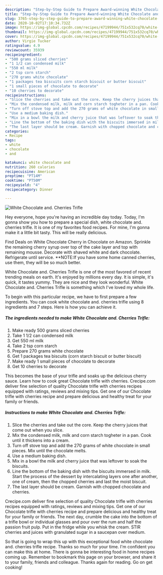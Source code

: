 ```yaml
---
description: "Step-by-Step Guide to Prepare Award-winning White Chocolate and. Cherries Trifle"
title: "Step-by-Step Guide to Prepare Award-winning White Chocolate and. Cherries Trifle"
slug: 3765-step-by-step-guide-to-prepare-award-winning-white-chocolate-and-cherries-trifle
date: 2020-10-02T17:10:34.732Z
image: https://img-global.cpcdn.com/recipes/47199944/751x532cq70/white-chocolate-and-cherries-trifle-recipe-main-photo.jpg
thumbnail: https://img-global.cpcdn.com/recipes/47199944/751x532cq70/white-chocolate-and-cherries-trifle-recipe-main-photo.jpg
cover: https://img-global.cpcdn.com/recipes/47199944/751x532cq70/white-chocolate-and-cherries-trifle-recipe-main-photo.jpg
author: Virgie Tucker
ratingvalue: 4.9
reviewcount: 35939
recipeingredient:
- "500 grams sliced cherries"
- "1 1/2 can condensed milk"
- "550 ml milk"
- "2 tsp corn starch"
- "270 grams white chocolate"
- "1 packages tea biscuits corn starch biscuit or butter biscuit"
- "1 small pieces of chocolate to decorate"
- "10 cherries to decorate"
recipeinstructions:
- "Slice the cherries and take out the core. Keep the cherry juices that come out when you slice."
- "Mix the condensed milk, milk and corn starch togheter in a pan. Cook until it thickens into a cream."
- "Turn off stove top and add the 270 grams of white chocolate in small pieces. Mix until the chocolate melts."
- "Use a medium baking dish."
- "Mix in a bowl the milk and cherry juice that was leftover to soak the biscuits."
- "Line the bottom of the baking dish with the biscuits immersed in milk. Start the process of the dessert by intercalating layers one after another, one of cream, then the chopped cherries and last the moist biscuit."
- "The last layer should be cream. Garnish with chopped chocolate and cherries."
categories:
- Recipe
tags:
- white
- chocolate
- and

katakunci: white chocolate and 
nutrition: 260 calories
recipecuisine: American
preptime: "PT14M"
cooktime: "PT50M"
recipeyield: "4"
recipecategory: Dinner

---
```



![White Chocolate and. Cherries Trifle](https://img-global.cpcdn.com/recipes/47199944/751x532cq70/white-chocolate-and-cherries-trifle-recipe-main-photo.jpg)

Hey everyone, hope you're having an incredible day today. Today, I'm gonna show you how to prepare a special dish, white chocolate and. cherries trifle. It is one of my favorites food recipes. For mine, I'm gonna make it a little bit tasty. This will be really delicious.

Find Deals on White Chocolate Cherry in Chocolate on Amazon. Sprinkle the remaining cherry syrup over top of the cake layer and top with remaining mousse. Decorate with shaved white and dark chocolate. Refrigerate until service. **NOTE:If you have some home canned cherries, use them, they will be so much better.

White Chocolate and. Cherries Trifle is one of the most favored of recent trending meals on earth. It's enjoyed by millions every day. It is simple, it's quick, it tastes yummy. They are nice and they look wonderful. White Chocolate and. Cherries Trifle is something which I've loved my whole life.


To begin with this particular recipe, we have to first prepare a few ingredients. You can cook white chocolate and. cherries trifle using 8 ingredients and 7 steps. Here is how you can achieve it.

<!--inarticleads1-->

##### The ingredients needed to make White Chocolate and. Cherries Trifle:

1. Make ready 500 grams sliced cherries
1. Take 1 1/2 can condensed milk
1. Get 550 ml milk
1. Take 2 tsp corn starch
1. Prepare 270 grams white chocolate
1. Get 1 packages tea biscuits (corn starch biscuit or butter biscuit)
1. Make ready 1 small pieces of chocolate to decorate
1. Get 10 cherries to decorate


This becomes the base of your trifle and soaks up the delicious cherry sauce. Learn how to cook great Chocolate trifle with cherries. Crecipe.com deliver fine selection of quality Chocolate trifle with cherries recipes equipped with ratings, reviews and mixing tips. Get one of our Chocolate trifle with cherries recipe and prepare delicious and healthy treat for your family or friends. 

<!--inarticleads2-->

##### Instructions to make White Chocolate and. Cherries Trifle:

1. Slice the cherries and take out the core. Keep the cherry juices that come out when you slice.
1. Mix the condensed milk, milk and corn starch togheter in a pan. Cook until it thickens into a cream.
1. Turn off stove top and add the 270 grams of white chocolate in small pieces. Mix until the chocolate melts.
1. Use a medium baking dish.
1. Mix in a bowl the milk and cherry juice that was leftover to soak the biscuits.
1. Line the bottom of the baking dish with the biscuits immersed in milk. Start the process of the dessert by intercalating layers one after another, one of cream, then the chopped cherries and last the moist biscuit.
1. The last layer should be cream. Garnish with chopped chocolate and cherries.


Crecipe.com deliver fine selection of quality Chocolate trifle with cherries recipes equipped with ratings, reviews and mixing tips. Get one of our Chocolate trifle with cherries recipe and prepare delicious and healthy treat for your family or friends. The next day, crumble the cake into the bottom of a trifle bowl or individual glasses and pour over the rum and half the passion fruit pulp. Put in the fridge while you whisk the cream. STIR cherries and juices with granulated sugar in a saucepan over medium. 

So that is going to wrap this up with this exceptional food white chocolate and. cherries trifle recipe. Thanks so much for your time. I'm confident you can make this at home. There is gonna be interesting food in home recipes coming up. Remember to bookmark this page on your browser, and share it to your family, friends and colleague. Thanks again for reading. Go on get cooking!
